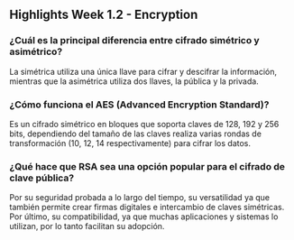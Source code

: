## Highlights Week 1.2 - Encryption

### ¿Cuál es la principal diferencia entre cifrado simétrico y asimétrico?

La simétrica utiliza una única llave para cifrar y descifrar la información, mientras que la asimétrica utiliza dos llaves, la pública y la privada.

### ¿Cómo funciona el AES (Advanced Encryption Standard)?

Es un cifrado simétrico en bloques que soporta claves de 128, 192 y 256 bits, dependiendo del tamaño de las claves realiza varias rondas de transformación (10, 12, 14 respectivamente) para cifrar los datos.

### ¿Qué hace que RSA sea una opción popular para el cifrado de clave pública?

Por su seguridad probada a lo largo del tiempo, su versatilidad ya que también permite crear firmas digitales e intercambio de claves simétricas. Por último, su compatibilidad, ya que muchas aplicaciones y sistemas lo utilizan, por lo tanto facilitan su adopción.
